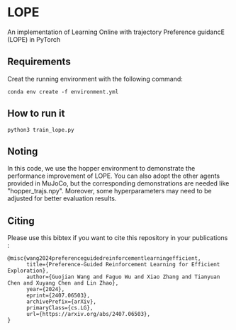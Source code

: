 # LOPE
An implementation of Learning Online with trajectory Preference guidancE (LOPE) in PyTorch

## Requirements
Creat the running environment with the following command:
```
conda env create -f environment.yml
```

## How to run it
```
python3 train_lope.py
```

## Noting
In this code, we use the hopper environment to demonstrate the performance improvement of LOPE. You can also adopt the other agents provided in MuJoCo, but the corresponding demonstrations are needed like "hopper_trajs.npy". Moreover, some hyperparameters may need to be adjusted for better evaluation results.

## Citing

Please use this bibtex if you want to cite this repository in your publications :
```
@misc{wang2024preferenceguidedreinforcementlearningefficient,
      title={Preference-Guided Reinforcement Learning for Efficient Exploration}, 
      author={Guojian Wang and Faguo Wu and Xiao Zhang and Tianyuan Chen and Xuyang Chen and Lin Zhao},
      year={2024},
      eprint={2407.06503},
      archivePrefix={arXiv},
      primaryClass={cs.LG},
      url={https://arxiv.org/abs/2407.06503}, 
}
```

